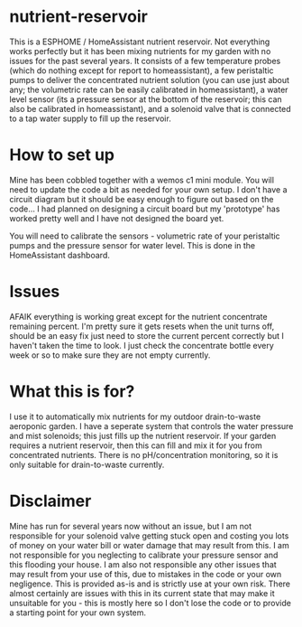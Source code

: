 # nutrient-reservoir
This is a ESPHOME / HomeAssistant nutrient reservoir. Not everything works perfectly but it has been mixing nutrients for my garden with no issues for the past several years. It consists of a few temperature probes (which do nothing except for report to homeassistant), a few peristaltic pumps to deliver the concentrated nutrient solution (you can use just about any; the volumetric rate can be easily calibrated in homeassistant), a water level sensor (its a pressure sensor at the bottom of the reservoir; this can also be calibrated in homeassistant), and a solenoid valve that is connected to a tap water supply to fill up the reservoir.

# How to set up
Mine has been cobbled together with a wemos c1 mini module. You will need to update the code a bit as needed for your own setup. I don't have a circuit diagram but it should be easy enough to figure out based on the code... I had planned on designing a circuit board but my 'prototype' has worked pretty well and I have not designed the board yet.

You will need to calibrate the sensors - volumetric rate of your peristaltic pumps and the pressure sensor for water level. This is done in the HomeAssistant dashboard.

# Issues
AFAIK everything is working great except for the nutrient concentrate remaining percent. I'm pretty sure it gets resets when the unit turns off, should be an easy fix just need to store the current percent correctly but I haven't taken the time to look. I just check the concentrate bottle every week or so to make sure they are not empty currently.

# What this is for?
I use it to automatically mix nutrients for my outdoor drain-to-waste aeroponic garden. I have a seperate system that controls the water pressure and mist solenoids; this just fills up the nutrient reservoir. If your garden requires a nutrient reservoir, then this can fill and mix it for you from concentrated nutrients. There is no pH/concentration monitoring, so it is only suitable for drain-to-waste currently.

# Disclaimer
Mine has run for several years now without an issue, but I am not responsible for your solenoid valve getting stuck open and costing you lots of money on your water bill or water damage that may result from this. I am not responsible for you neglecting to calibrate your pressure sensor and this flooding your house. I am also not responsible any other issues that may result from your use of this, due to mistakes in the code or your own negligence. This is provided as-is and is strictly use at your own risk. There almost certainly are issues with this in its current state that may make it unsuitable for you - this is mostly here so I don't lose the code or to provide a starting point for your own system.

